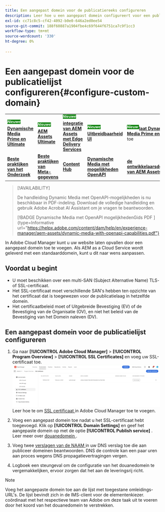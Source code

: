 ```yaml
---
title: Een aangepast domein voor de publicatiereeks configureren
description: Leer hoe u een aangepast domein configureert voor een publicatielaag in Adobe Cloud Manager.
exl-id: cc71c8c5-cf42-4092-b0e0-646a2ed0ee54
source-git-commit: 188f60887a1904fbe4c69f644f6751ca7c9f1cc3
workflow-type: tm+mt
source-wordcount: '330'
ht-degree: 0%

---
```


# Een aangepast domein voor de publicatielijst configureren{#configure-custom-domain}

<table>
    <tr>
        <td>
            <sup style= "background-color:#008000; color:#FFFFFF; font-weight:bold"><i> Nieuwe </i></sup> <a href="/help/assets/dynamic-media/dm-prime-ultimate.md"><b> Dynamische Media Prime en Ultimate </b></a>
        </td>
        <td>
            <sup style= "background-color:#008000; color:#FFFFFF; font-weight:bold"><i> Nieuwe </i></sup> <a href="/help/assets/assets-ultimate-overview.md"><b> AEM Assets Ultimate </b></a>
        </td>
        <td>
            <sup style= "background-color:#008000; color:#FFFFFF; font-weight:bold"><i> Nieuwe </i></sup> <a href="/help/assets/integrate-aem-assets-edge-delivery-services.md"><b> integratie van AEM Assets met Edge Delivery Services </b></a>
        </td>
        <td>
            <sup style= "background-color:#008000; color:#FFFFFF; font-weight:bold"><i> Nieuwe </i></sup> <a href="/help/assets/aem-assets-view-ui-extensibility.md"><b> Uitbreidbaarheid UI </b></a>
        </td>
          <td>
            <sup style= "background-color:#008000; color:#FFFFFF; font-weight:bold"><i> Nieuw </i></sup> <a href="/help/assets/dynamic-media/enable-dynamic-media-prime-and-ultimate.md"><b> laat Dynamische Media Prime en Ultimate </b></a> toe
        </td>
    </tr>
    <tr>
        <td>
            <a href="/help/assets/search-best-practices.md"><b> Beste praktijken van het Onderzoek </b></a>
        </td>
        <td>
            <a href="/help/assets/metadata-best-practices.md"><b> Beste praktijken van Meta-gegevens </b></a>
        </td>
        <td>
            <a href="/help/assets/product-overview.md"><b> Content Hub </b></a>
        </td>
        <td>
            <a href="/help/assets/dynamic-media-open-apis-overview.md"><b> Dynamische Media met mogelijkheden OpenAPI </b></a>
        </td>
        <td>
            <a href="https://developer.adobe.com/experience-cloud/experience-manager-apis/"><b> de ontwikkelaarsdocumentatie van AEM Assets </b></a>
        </td>
    </tr>
</table>

>[!AVAILABILITY]
>
>De handleiding Dynamic Media met OpenAPI-mogelijkheden is nu beschikbaar in PDF-indeling. Download de volledige handleiding en gebruik Adobe Acrobat AI Assistant om je vragen te beantwoorden.
>
>[!BADGE  Dynamische Media met OpenAPI mogelijkhedenGids PDF ]{type=Informative url="https://helpx.adobe.com/content/dam/help/en/experience-manager/aem-assets/dynamic-media-with-openapi-capabilities.pdf"}

In Adobe Cloud Manager kunt u uw website laten opvallen door een aangepast domein toe te voegen. Als AEM as a Cloud Service wordt geleverd met een standaarddomein, kunt u dit naar wens aanpassen.

## Voordat u begint

* U moet beschikken over een multi-SAN (Subject Alternative Name) TLS- of SSL-certificaat.
* Het SSL-certificaat moet verschillende SAN&#39;s hebben ten opzichte van het certificaat dat is toegewezen voor de publicatielaag in hetzelfde domein.
* Het certificaatbeleid moet of Uitgebreide Bevestiging (EV) of de Bevestiging van de Organisatie (OV), en niet het beleid van de Bevestiging van het Domein naleven (DV).


## Een aangepast domein voor de publicatielijst configureren

1. Ga naar **[!UICONTROL Adobe Cloud Manager]** > **[!UICONTROL Program Overview]** > **[!UICONTROL SSL Certificates]** en voeg uw SSL-certificaat toe.
   ![ beeld ](/help/assets/assets/ssl-certificate.png)
Leer hoe te om [ SSL certificaat ](/help/implementing/cloud-manager/managing-ssl-certifications/add-ssl-certificate.md) in Adobe Cloud Manager toe te voegen.

1. Voeg een aangepast domein toe nadat u het SSL-certificaat hebt toegevoegd. Klik op **[!UICONTROL Domain Settings]** en geef het aangepaste domein op met de optie **[!UICONTROL Publish service]** .
Leer meer over [ douanedomein ](/help/implementing/cloud-manager/custom-domain-names/add-custom-domain-name.md).

1. Voeg twee [ verslagen van de NAAM ](/help/implementing/cloud-manager/custom-domain-names/add-custom-domain-name.md) in uw DNS verslag toe die aan publiceer domeinen beantwoorden.
DNS de controle kan een paar uren aan proces wegens DNS propagatievertragingen vergen.

1. Logboek een steungeval om de configuratie van het douanedomein te vergemakkelijken, ervoor zorgen dat het aan de leveringsrij richt.

>[!NOTE]
>
Voeg het aangepaste domein toe aan de lijst met toegestane omleidings-URL&#39;s. De lijst bevindt zich in de IMS-client voor de elementenkiezer.<br> coördinaat met het respectieve team van Adobe om deze taak uit te voeren door het koord van het douanedomein te verstrekken.
